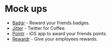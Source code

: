 # Mock ups

* [Badgr] - Reward your friends badges.
* [Jitter] - Twitter for Coffee.
* [Pointr] - iOS app to award your friends points.
* [Rewardr] - Give your employees rewards.

[Badgr]:https://github.com/Scully87/FATS_badgr
[Jitter]:https://github.com/fadieh/jitter
[Pointr]:https://github.com/HatStephens/pointr_iOS_FinalProjectApp
[Rewardr]:https://github.com/HatStephens/FATS_Rewardr